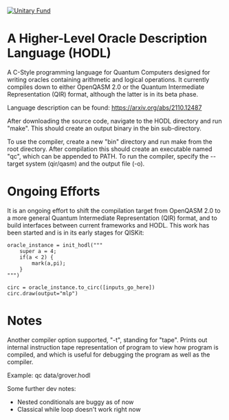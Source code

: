 [![Unitary Fund](https://img.shields.io/badge/Supported%20By-UNITARY%20FUND-brightgreen.svg?style=for-the-badge)](http://unitary.fund)

# A Higher-Level Oracle Description Language (HODL)

A C-Style programming language for Quantum Computers designed for writing oracles containing arithmetic and logical operations. It currently compiles down to either OpenQASM 2.0 or the Quantum Intermediate Representation (QIR) format, although the latter is in its beta phase. 

Language description can be found: https://arxiv.org/abs/2110.12487

After downloading the source code, navigate to the HODL directory and run "make". This should create an output binary in the bin sub-directory.

To use the compiler, create a new "bin" directory and run make from the root directory. After compilation this should create an executable named "qc", which can be appended to PATH. To run the compiler, specify the --target system (qir/qasm) and the output file (-o).

# Ongoing Efforts

It is an ongoing effort to shift the compilation target from OpenQASM 2.0 to a more general Quantum Intermediate Representation (QIR) format, and to build interfaces between current frameworks and HODL. This work has been started and is in its early stages for QISKit:
     
    oracle_instance = init_hodl("""
        super a = 4;
        if(a < 2) {
            mark(a,pi);
        }
    """)
	
	circ = oracle_instance.to_circ([inputs_go_here])
	circ.draw(output="mlp")
	

# Notes

Another compiler option supported, "-t", standing for "tape". Prints out internal instruction tape representation of program to view how program is compiled, and which is useful for debugging the program as well as the compiler.

Example: qc data/grover.hodl

Some further dev notes:

- Nested conditionals are buggy as of now
- Classical while loop doesn't work right now
